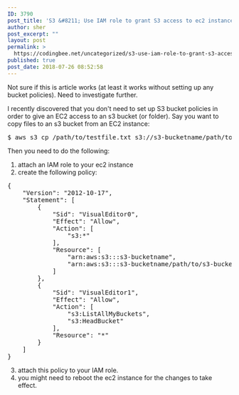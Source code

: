```yaml
---
ID: 3790
post_title: 'S3 &#8211; Use IAM role to grant S3 access to ec2 instances'
author: sher
post_excerpt: ""
layout: post
permalink: >
  https://codingbee.net/uncategorized/s3-use-iam-role-to-grant-s3-access-to-ec2-instances
published: true
post_date: 2018-07-26 08:52:58
---
```

Not sure if this is article works (at least it works without setting up any bucket policies). Need to investigate further. 

I recently discovered that you don't need to set up S3 bucket policies in order to give an EC2 access to an s3 bucket (or folder). Say you want to copy files to an s3 bucket from an EC2 instance:

<pre>
$ aws s3 cp /path/to/testfile.txt s3://s3-bucketname/path/to/s3-bucket-folder
</pre>

Then you need to do the following:

1. attach an IAM role to your ec2 instance
2. create the following policy: 

<pre>
{
    "Version": "2012-10-17",
    "Statement": [
        {
            "Sid": "VisualEditor0",
            "Effect": "Allow",
            "Action": [
                "s3:*"
            ],
            "Resource": [
                "arn:aws:s3:::s3-bucketname",
                "arn:aws:s3:::s3-bucketname/path/to/s3-bucket-folder"
            ]
        },
        {
            "Sid": "VisualEditor1",
            "Effect": "Allow",
            "Action": [
                "s3:ListAllMyBuckets",
                "s3:HeadBucket"
            ],
            "Resource": "*"
        }
    ]
}
</pre>

3. attach this policy to your IAM role. 
4. you might need to reboot the ec2 instance for the changes to take effect.